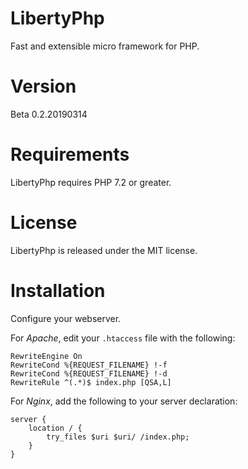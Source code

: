 # LibertyPhp
Fast and extensible micro framework for PHP.

# Version
Beta 0.2.20190314

# Requirements
LibertyPhp requires PHP 7.2 or greater.

# License
LibertyPhp is released under the MIT license.

# Installation

Configure your webserver.

For *Apache*, edit your `.htaccess` file with the following:

```
RewriteEngine On
RewriteCond %{REQUEST_FILENAME} !-f
RewriteCond %{REQUEST_FILENAME} !-d
RewriteRule ^(.*)$ index.php [QSA,L]
```

For *Nginx*, add the following to your server declaration:

```
server {
    location / {
        try_files $uri $uri/ /index.php;
    }
}
```
